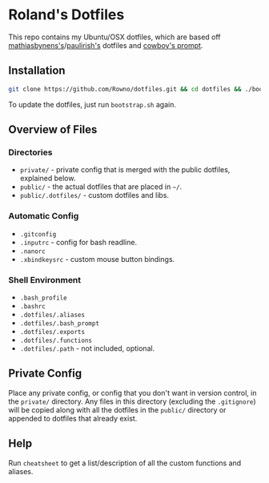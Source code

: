 Roland's Dotfiles
=================

This repo contains my Ubuntu/OSX dotfiles, which are based off [mathiasbynens's](https://github.com/mathiasbynens/dotfiles)/[paulirish's](https://github.com/paulirish/dotfiles) dotfiles and [cowboy's prompt](https://github.com/cowboy/dotfiles/blob/master/source/50_prompt.sh).


Installation
------------

```bash
git clone https://github.com/Rowno/dotfiles.git && cd dotfiles && ./bootstrap.sh
```

To update the dotfiles, just run `bootstrap.sh` again.


Overview of Files
-----------------

### Directories
* `private/` - private config that is merged with the public dotfiles, explained below.
* `public/` - the actual dotfiles that are placed in `~/`.
* `public/.dotfiles/` - custom dotfiles and libs.

###  Automatic Config
* `.gitconfig`
* `.inputrc` - config for bash readline.
* `.nanorc`
* `.xbindkeysrc` - custom mouse button bindings.

### Shell Environment
* `.bash_profile`
* `.bashrc`
* `.dotfiles/.aliases`
* `.dotfiles/.bash_prompt`
* `.dotfiles/.exports`
* `.dotfiles/.functions`
* `.dotfiles/.path` - not included, optional.


Private Config
--------------

Place any private config, or config that you don't want in version control, in the `private/` directory. Any files in this directory (excluding the `.gitignore`) will be copied along with all the dotfiles in the `public/` directory or appended to dotfiles that already exist.


Help
----

Run `cheatsheet` to get a list/description of all the custom functions and aliases.
